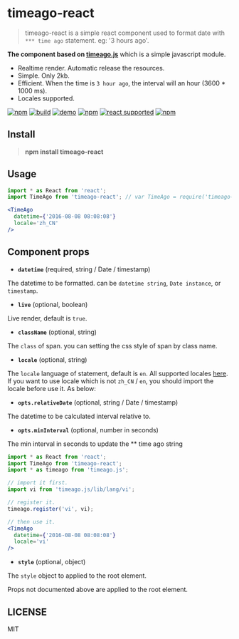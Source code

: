# timeago-react


> timeago-react is a simple react component used to format date with `*** time ago` statement. eg: '3 hours ago'.

**The component based on [timeago.js](https://github.com/hustcc/timeago.js)** which is a simple javascript module.

 - Realtime render. Automatic release the resources.
 - Simple. Only 2kb.
 - Efficient. When the time is `3 hour ago`, the interval will an hour (3600 * 1000 ms).
 - Locales supported.

[![npm](https://img.shields.io/npm/v/timeago-react.svg)](https://www.npmjs.com/package/timeago-react)
[![build](https://github.com/hustcc/timeago-react/workflows/build/badge.svg)](https://github.com/hustcc/timeago-react)
[![demo](https://github.com/hustcc/timeago-react/workflows/demo/badge.svg)](https://github.com/hustcc/timeago-react)
[![npm](https://img.shields.io/npm/dm/timeago-react.svg)](https://www.npmjs.com/package/timeago-react)
[![react supported](https://img.shields.io/badge/React-%5E0.14.0%20%7C%7C%20%5E15.0.0%20%7C%7C%20%5E16.0.0%20%7C%7C%20%5E17.0.0-blue.svg)](https://github.com/hustcc/timeago-react)
[![npm](https://img.shields.io/npm/l/timeago-react.svg)](https://www.npmjs.com/package/timeago-react)


## Install

> **npm install timeago-react**


## Usage

```jsx
import * as React from 'react';
import TimeAgo from 'timeago-react'; // var TimeAgo = require('timeago-react');

<TimeAgo
  datetime={'2016-08-08 08:08:08'}
  locale='zh_CN'
/>
```


## Component props

 - **`datetime`** (required, string / Date / timestamp)

The datetime to be formatted. can be `datetime string`, `Date instance`, or `timestamp`.

 - **`live`** (optional, boolean)

Live render, default is `true`.

 - **`className`** (optional, string)

The `class` of span. you can setting the css style of span by class name.

 - **`locale`** (optional, string)

The `locale` language of statement, default is `en`. All supported locales [here](https://github.com/hustcc/timeago.js/tree/master/src/lang). If you want to use locale which is not `zh_CN` / `en`, you should import the locale before use it. As below:

 - **`opts.relativeDate`** (optional, string / Date / timestamp)

The datetime to be calculated interval relative to.

 - **`opts.minInterval`** (optional, number in seconds)

The min interval in seconds to update the ** time ago string

```jsx
import * as React from 'react';
import TimeAgo from 'timeago-react';
import * as timeago from 'timeago.js';

// import it first.
import vi from 'timeago.js/lib/lang/vi';

// register it.
timeago.register('vi', vi);

// then use it.
<TimeAgo
  datetime={'2016-08-08 08:08:08'}
  locale='vi'
/>
```

 - **`style`** (optional, object)

The `style` object to applied to the root element.

Props not documented above are applied to the root element.


## LICENSE

MIT
